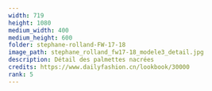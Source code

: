 ```yaml
---
width: 719
height: 1080
medium_width: 400
medium_height: 600
folder: stephane-rolland-FW-17-18
image_path: stephane_rolland_fw17-18_modele3_detail.jpg
description: Détail des palmettes nacrées
credits: https://www.dailyfashion.cn/lookbook/30000
rank: 5
---
```

